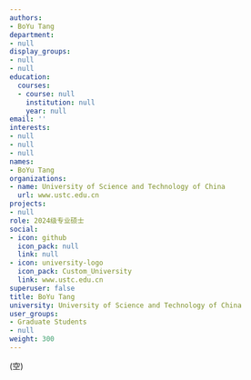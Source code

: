 ```yaml
---
authors:
- BoYu Tang
department:
- null
display_groups:
- null
- null
education:
  courses:
  - course: null
    institution: null
    year: null
email: ''
interests:
- null
- null
- null
names:
- BoYu Tang
organizations:
- name: University of Science and Technology of China
  url: www.ustc.edu.cn
projects:
- null
role: 2024级专业硕士
social:
- icon: github
  icon_pack: null
  link: null
- icon: university-logo
  icon_pack: Custom_University
  link: www.ustc.edu.cn
superuser: false
title: BoYu Tang
university: University of Science and Technology of China
user_groups:
- Graduate Students
- null
weight: 300
---
```


(空)
